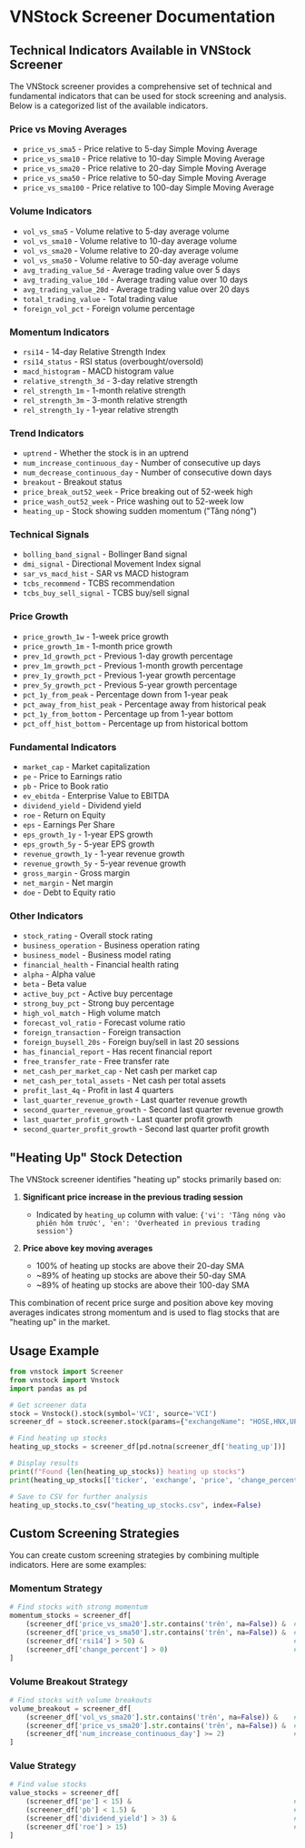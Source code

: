 # VNStock Screener Documentation

## Technical Indicators Available in VNStock Screener

The VNStock screener provides a comprehensive set of technical and fundamental indicators that can be used for stock screening and analysis. Below is a categorized list of the available indicators.

### Price vs Moving Averages
- `price_vs_sma5` - Price relative to 5-day Simple Moving Average
- `price_vs_sma10` - Price relative to 10-day Simple Moving Average
- `price_vs_sma20` - Price relative to 20-day Simple Moving Average
- `price_vs_sma50` - Price relative to 50-day Simple Moving Average
- `price_vs_sma100` - Price relative to 100-day Simple Moving Average

### Volume Indicators
- `vol_vs_sma5` - Volume relative to 5-day average volume
- `vol_vs_sma10` - Volume relative to 10-day average volume
- `vol_vs_sma20` - Volume relative to 20-day average volume
- `vol_vs_sma50` - Volume relative to 50-day average volume
- `avg_trading_value_5d` - Average trading value over 5 days
- `avg_trading_value_10d` - Average trading value over 10 days
- `avg_trading_value_20d` - Average trading value over 20 days
- `total_trading_value` - Total trading value
- `foreign_vol_pct` - Foreign volume percentage

### Momentum Indicators
- `rsi14` - 14-day Relative Strength Index
- `rsi14_status` - RSI status (overbought/oversold)
- `macd_histogram` - MACD histogram value
- `relative_strength_3d` - 3-day relative strength
- `rel_strength_1m` - 1-month relative strength
- `rel_strength_3m` - 3-month relative strength
- `rel_strength_1y` - 1-year relative strength

### Trend Indicators
- `uptrend` - Whether the stock is in an uptrend
- `num_increase_continuous_day` - Number of consecutive up days
- `num_decrease_continuous_day` - Number of consecutive down days
- `breakout` - Breakout status
- `price_break_out52_week` - Price breaking out of 52-week high
- `price_wash_out52_week` - Price washing out to 52-week low
- `heating_up` - Stock showing sudden momentum ("Tăng nóng")

### Technical Signals
- `bolling_band_signal` - Bollinger Band signal
- `dmi_signal` - Directional Movement Index signal
- `sar_vs_macd_hist` - SAR vs MACD histogram
- `tcbs_recommend` - TCBS recommendation
- `tcbs_buy_sell_signal` - TCBS buy/sell signal

### Price Growth
- `price_growth_1w` - 1-week price growth
- `price_growth_1m` - 1-month price growth
- `prev_1d_growth_pct` - Previous 1-day growth percentage
- `prev_1m_growth_pct` - Previous 1-month growth percentage
- `prev_1y_growth_pct` - Previous 1-year growth percentage
- `prev_5y_growth_pct` - Previous 5-year growth percentage
- `pct_1y_from_peak` - Percentage down from 1-year peak
- `pct_away_from_hist_peak` - Percentage away from historical peak
- `pct_1y_from_bottom` - Percentage up from 1-year bottom
- `pct_off_hist_bottom` - Percentage up from historical bottom

### Fundamental Indicators
- `market_cap` - Market capitalization
- `pe` - Price to Earnings ratio
- `pb` - Price to Book ratio
- `ev_ebitda` - Enterprise Value to EBITDA
- `dividend_yield` - Dividend yield
- `roe` - Return on Equity
- `eps` - Earnings Per Share
- `eps_growth_1y` - 1-year EPS growth
- `eps_growth_5y` - 5-year EPS growth
- `revenue_growth_1y` - 1-year revenue growth
- `revenue_growth_5y` - 5-year revenue growth
- `gross_margin` - Gross margin
- `net_margin` - Net margin
- `doe` - Debt to Equity ratio

### Other Indicators
- `stock_rating` - Overall stock rating
- `business_operation` - Business operation rating
- `business_model` - Business model rating
- `financial_health` - Financial health rating
- `alpha` - Alpha value
- `beta` - Beta value
- `active_buy_pct` - Active buy percentage
- `strong_buy_pct` - Strong buy percentage
- `high_vol_match` - High volume match
- `forecast_vol_ratio` - Forecast volume ratio
- `foreign_transaction` - Foreign transaction
- `foreign_buysell_20s` - Foreign buy/sell in last 20 sessions
- `has_financial_report` - Has recent financial report
- `free_transfer_rate` - Free transfer rate
- `net_cash_per_market_cap` - Net cash per market cap
- `net_cash_per_total_assets` - Net cash per total assets
- `profit_last_4q` - Profit in last 4 quarters
- `last_quarter_revenue_growth` - Last quarter revenue growth
- `second_quarter_revenue_growth` - Second last quarter revenue growth
- `last_quarter_profit_growth` - Last quarter profit growth
- `second_quarter_profit_growth` - Second last quarter profit growth

## "Heating Up" Stock Detection

The VNStock screener identifies "heating up" stocks primarily based on:

1. **Significant price increase in the previous trading session**
   - Indicated by `heating_up` column with value: `{'vi': 'Tăng nóng vào phiên hôm trước', 'en': 'Overheated in previous trading session'}`

2. **Price above key moving averages**
   - 100% of heating up stocks are above their 20-day SMA
   - ~89% of heating up stocks are above their 50-day SMA
   - ~89% of heating up stocks are above their 100-day SMA

This combination of recent price surge and position above key moving averages indicates strong momentum and is used to flag stocks that are "heating up" in the market.

## Usage Example

```python
from vnstock import Screener
from vnstock import Vnstock
import pandas as pd

# Get screener data
stock = Vnstock().stock(symbol='VCI', source='VCI')
screener_df = stock.screener.stock(params={"exchangeName": "HOSE,HNX,UPCOM"}, limit=1700)

# Find heating up stocks
heating_up_stocks = screener_df[pd.notna(screener_df['heating_up'])]

# Display results
print(f"Found {len(heating_up_stocks)} heating up stocks")
print(heating_up_stocks[['ticker', 'exchange', 'price', 'change_percent']].head(10))

# Save to CSV for further analysis
heating_up_stocks.to_csv("heating_up_stocks.csv", index=False)
```

## Custom Screening Strategies

You can create custom screening strategies by combining multiple indicators. Here are some examples:

### Momentum Strategy
```python
# Find stocks with strong momentum
momentum_stocks = screener_df[
    (screener_df['price_vs_sma20'].str.contains('trên', na=False)) &  # Price above SMA20
    (screener_df['price_vs_sma50'].str.contains('trên', na=False)) &  # Price above SMA50
    (screener_df['rsi14'] > 50) &                                     # RSI above 50
    (screener_df['change_percent'] > 0)                               # Positive daily change
]
```

### Volume Breakout Strategy
```python
# Find stocks with volume breakouts
volume_breakout = screener_df[
    (screener_df['vol_vs_sma20'].str.contains('trên', na=False)) &    # Volume above 20-day average
    (screener_df['price_vs_sma20'].str.contains('trên', na=False)) &  # Price above SMA20
    (screener_df['num_increase_continuous_day'] >= 2)                 # At least 2 consecutive up days
]
```

### Value Strategy
```python
# Find value stocks
value_stocks = screener_df[
    (screener_df['pe'] < 15) &                                        # Low P/E ratio
    (screener_df['pb'] < 1.5) &                                       # Low P/B ratio
    (screener_df['dividend_yield'] > 3) &                             # Good dividend yield
    (screener_df['roe'] > 15)                                         # Strong ROE
]
